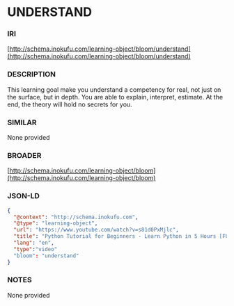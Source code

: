 # UNDERSTAND

### IRI
[http://schema.inokufu.com/learning-object/bloom/understand](http://schema.inokufu.com/learning-object/bloom/understand)

### DESCRIPTION
This learning goal make you understand a competency for real, not just on the surface, but in depth. You are able to explain, interpret, estimate. At the end, the theory will hold no secrets for you.

### SIMILAR
None provided

### BROADER
[http://schema.inokufu.com/learning-object/bloom](http://schema.inokufu.com/learning-object/bloom)

### JSON-LD
```json
{
  "@context": "http://schema.inokufu.com",
  "@type": "learning-object",
  "url": "https://www.youtube.com/watch?v=s81d0PxMjlc",
  "title": "Python Tutorial for Beginners - Learn Python in 5 Hours [FULL COURSE]",
  "lang": "en",
  "type":"video"
  "bloom": "understand"
}
```

### NOTES
None provided
